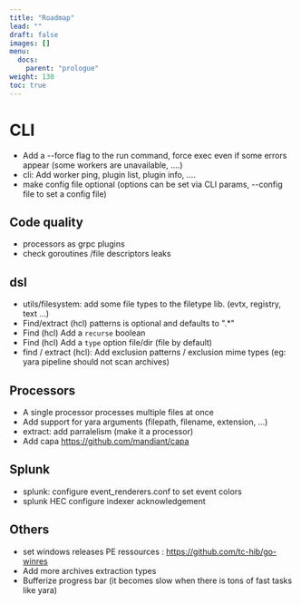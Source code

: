 ```yaml
---
title: "Roadmap"
lead: ""
draft: false
images: []
menu:
  docs:
    parent: "prologue"
weight: 130
toc: true
---
```



# CLI

- Add a --force flag to the run command, force exec even if some errors appear (some workers are unavailable, ....)
- cli: Add worker ping, plugin list, plugin info, ....
- make config file optional (options can be set via CLI params, --config file to set a config file)

## Code quality 

- processors as grpc plugins
- check goroutines /file descriptors leaks

## dsl

- utils/filesystem: add some file types to the filetype lib. (evtx, registry, text ...)
- Find/extract (hcl) patterns is optional and defaults to ".*"
- Find (hcl) Add a `recurse` boolean
- Find (hcl) Add a `type` option file/dir (file by default)
- find / extract (hcl): Add exclusion patterns / exclusion mime types (eg: yara pipeline should not scan archives)

## Processors

- A single processor processes multiple files at once
- Add support for yara arguments (filepath, filename, extension, ...)
- extract: add parralelism (make it a processor)
- Add capa https://github.com/mandiant/capa

## Splunk

- splunk: configure event_renderers.conf to set event colors
- splunk HEC configure indexer acknowledgement

## Others

- set windows releases PE ressources : https://github.com/tc-hib/go-winres
- Add more archives extraction types
- Bufferize progress bar (it becomes slow when there is tons of fast tasks like yara)
